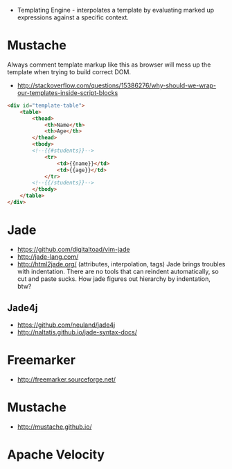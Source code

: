 - Templating Engine - interpolates a template by evaluating marked up expressions against a specific context.

# Mustache

Always comment template markup like this as browser will mess up the template when trying to build correct DOM.
- http://stackoverflow.com/questions/15386276/why-should-we-wrap-our-templates-inside-script-blocks

```html
<div id="template-table">
    <table>
        <thead>
            <th>Name</th>
            <th>Age</th>
        </thead>
        <tbody>
        <!--{{#students}}-->
            <tr>
                <td>{{name}}</td>
                <td>{{age}}</td>
            </tr>
        <!--{{/students}}-->
        </tbody>
    </table>
</div>
```

# Jade
- https://github.com/digitaltoad/vim-jade
- http://jade-lang.com/
- http://html2jade.org/
(attributes, interpolation, tags)
Jade brings troubles with indentation. There are no tools that can reindent automatically, so cut and paste sucks. How jade figures out hierarchy by indentation, btw?

## Jade4j
- https://github.com/neuland/jade4j
- http://naltatis.github.io/jade-syntax-docs/

# Freemarker
- http://freemarker.sourceforge.net/

# Mustache
- http://mustache.github.io/

# Apache Velocity
